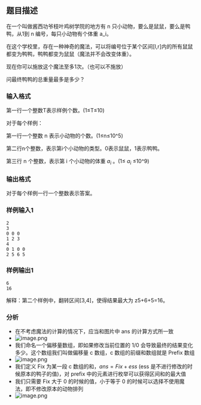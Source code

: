 ## 题目描述

在一个叫做酱西功爷枝叶鸡树学院的地方有 n 只小动物，要么是鼠鼠，要么是鸭鸭，从1到 n 编号，每只小动物有个体重 a_i​。

在这个学校里，存在一种神奇的魔法，可以将编号位于某个区间[l,r]内的所有鼠鼠都变为鸭鸭，鸭鸭都变为鼠鼠（魔法并不会改变体重）。

现在你可以施放这个魔法至多1次。（也可以不施放）

问最终鸭鸭的总重量最多是多少？

### 输入格式

第一行一个整数T表示样例个数。(1≤T≤10)

对于每个样例：

第一行一个整数 n 表示小动物的个数。(1≤n≤10^5)

第二行n个整数，表示第i个小动物的类型。0表示鼠鼠，1表示鸭鸭。

第三行 n 个整数，表示第 i 个小动物的体重 $a_i$ ​。(1≤ $a_i$ ​≤10^9)

### 输出格式

对于每个样例一行一个整数表示答案。

### 样例输入1

```undefined
2
3
0 0 0
1 2 3
4
0 1 0 0
2 5 6 5
```

### 样例输出1

```undefined
6
16
```

解释：第二个样例中，翻转区间[3,4]，使得结果最大为 z5+6+5=16。


### 分析
- 在不考虑魔法的计算的情况下，应当和图片中 ans 的计算方式所一致
- ![image.png](https://iili.io/J0jKxXs.png)
- 我们命名一个偏移量数组，即如果修改当前位置的 1/0 会导致最终的结果变化多少。这个数组我们叫做偏移量 c 数组，c 数组的前缀和数组就是 Prefix 数组
- ![image.png](https://iili.io/J0jBOT7.png)
- 我们定义 Fix 为某一段 c 数组的和，$ans = Fix + ess$ (ess 是不进行修改的时候原本的鸭子的值)，对 prefix 中的元素进行枚举可以获得区间和的最大值
- 我们只需要 Fix 大于 0 的时候的值，小于等于 0 的时候可以选择不使用魔法，即不修改原本的动物排列
- ![image.png](https://iili.io/J0jBr3x.png)
